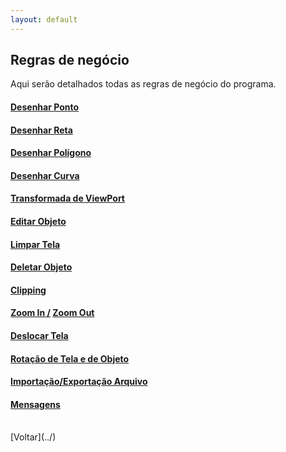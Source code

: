 ```yaml
---
layout: default
---
```


## Regras de negócio

Aqui serão detalhados todas as regras de negócio do programa.


#### [Desenhar Ponto](./regras-ponto)
#### [Desenhar Reta](./regras-reta)
#### [Desenhar Polígono](./regras-poligono)
#### [Desenhar Curva](./regras-curva)
#### [Transformada de ViewPort](./regras-transformada)
#### [Editar Objeto](./regras-editar)
#### [Limpar Tela](./regras-limpar-tela)
#### [Deletar Objeto](./regras-deletar)
#### [Clipping](./regras-clipping)
#### [Zoom In /](./regras-zoom-in)  [Zoom Out](./regras-zoom-out)
#### [Deslocar Tela](./regras-deslocar)
#### [Rotação de Tela e de Objeto](./regras-rotacao)
#### [Importação/Exportação Arquivo](./regras-salvar-carregar)
#### [Mensagens](./mensagens)




<br>
[Voltar](../)
